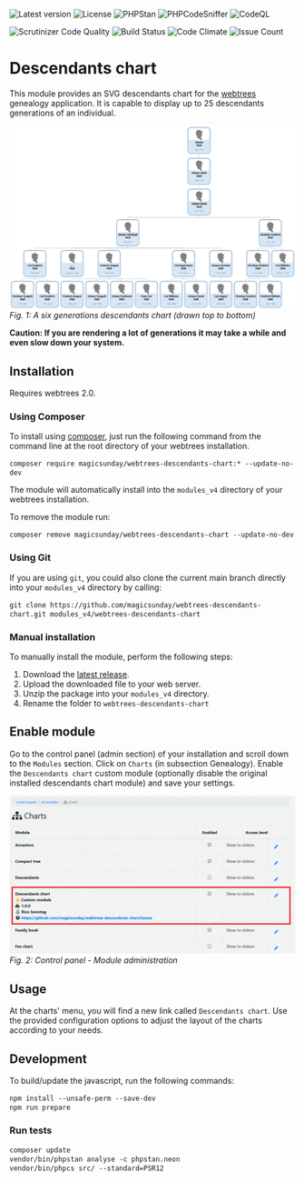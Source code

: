 ![Latest version](https://img.shields.io/github/v/release/magicsunday/webtrees-descendants-chart?sort=semver)
![License](https://img.shields.io/github/license/magicsunday/webtrees-descendants-chart)
![PHPStan](https://github.com/magicsunday/webtrees-descendants-chart/actions/workflows/phpstan.yml/badge.svg)
![PHPCodeSniffer](https://github.com/magicsunday/webtrees-descendants-chart/actions/workflows/phpcs.yml/badge.svg)
![CodeQL](https://github.com/magicsunday/webtrees-descendants-chart/actions/workflows/codeql-analysis.yml/badge.svg)

![Scrutinizer Code Quality](https://scrutinizer-ci.com/g/magicsunday/webtrees-descendants-chart/badges/quality-score.png?b=main)
![Build Status](https://scrutinizer-ci.com/g/magicsunday/webtrees-descendants-chart/badges/build.png?b=main)
![Code Climate](https://codeclimate.com/github/magicsunday/webtrees-descendants-chart/badges/gpa.svg)
![Issue Count](https://codeclimate.com/github/magicsunday/webtrees-descendants-chart/badges/issue_count.svg)


# Descendants chart
This module provides an SVG descendants chart for the [webtrees](https://www.webtrees.net) genealogy application. It
is capable to display up to 25 descendants generations of an individual.

![descendants-chart-5-generations](assets/descendants-chart-6-generations.png)
*Fig. 1: A six generations descendants chart (drawn top to bottom)*

**Caution: If you are rendering a lot of generations it may take a while and even slow down your system.**


## Installation
Requires webtrees 2.0.

### Using Composer
To install using [composer](https://getcomposer.org/), just run the following command from the command line 
at the root directory of your webtrees installation.

``` 
composer require magicsunday/webtrees-descendants-chart:* --update-no-dev
```

The module will automatically install into the ``modules_v4`` directory of your webtrees installation.

To remove the module run:
```
composer remove magicsunday/webtrees-descendants-chart --update-no-dev
```

### Using Git
If you are using ``git``, you could also clone the current main branch directly into your ``modules_v4`` directory 
by calling:

```
git clone https://github.com/magicsunday/webtrees-descendants-chart.git modules_v4/webtrees-descendants-chart
```

### Manual installation
To manually install the module, perform the following steps:

1. Download the [latest release](https://github.com/magicsunday/webtrees-descendants-chart/releases/latest).
2. Upload the downloaded file to your web server.
3. Unzip the package into your ``modules_v4`` directory.
4. Rename the folder to ``webtrees-descendants-chart``

## Enable module
Go to the control panel (admin section) of your installation and scroll down to the ``Modules`` section. Click 
on ``Charts`` (in subsection Genealogy). Enable the ``Descendants chart`` custom module (optionally disable the original
installed descendants chart module) and save your settings.

![Control panel - Module administration](assets/control-panel-modules.png)
*Fig. 2: Control panel - Module administration*


## Usage
At the charts' menu, you will find a new link called `Descendants chart`. Use the provided configuration options
to adjust the layout of the charts according to your needs.


## Development
To build/update the javascript, run the following commands:

```
npm install --unsafe-perm --save-dev
npm run prepare
```

### Run tests
```
composer update
vendor/bin/phpstan analyse -c phpstan.neon
vendor/bin/phpcs src/ --standard=PSR12
```
